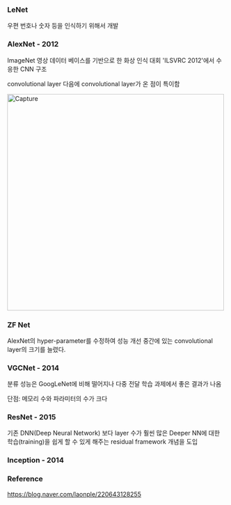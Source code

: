 ### LeNet

우편 번호나 숫자 등을 인식하기 위해서 개발

### AlexNet - 2012

ImageNet 영상 데이터 베이스를 기반으로 한 화상 인식 대회 'ILSVRC 2012'에서 수응한 CNN 구조

convolutional layer 다음에 convolutional layer가 온 점이 특이함

<img width="498" alt="Capture" src="https://user-images.githubusercontent.com/78076248/130325624-28637e08-3bbf-4e4d-b3c2-74bad22e06a3.PNG">

### ZF Net

AlexNet의 hyper-parameter를 수정하여 성능 개선
중간에 있는 convolutional layer의 크기를 늘렸다.



### VGCNet  - 2014

분류 성능은  GoogLeNet에 비해 떨어지나 다중 전달 학습 과제에서 좋은 결과가 나옴

단점: 메모리 수와 파라미터의 수가 크다

### ResNet  - 2015

기존 DNN(Deep Neural Network) 보다 layer 수가 훨씬 많은 
Deeper NN에 대한 학습(training)을 쉽게 할 수 있게 해주는 residual framework 개념을 도입


### Inception - 2014




### Reference
https://blog.naver.com/laonple/220643128255